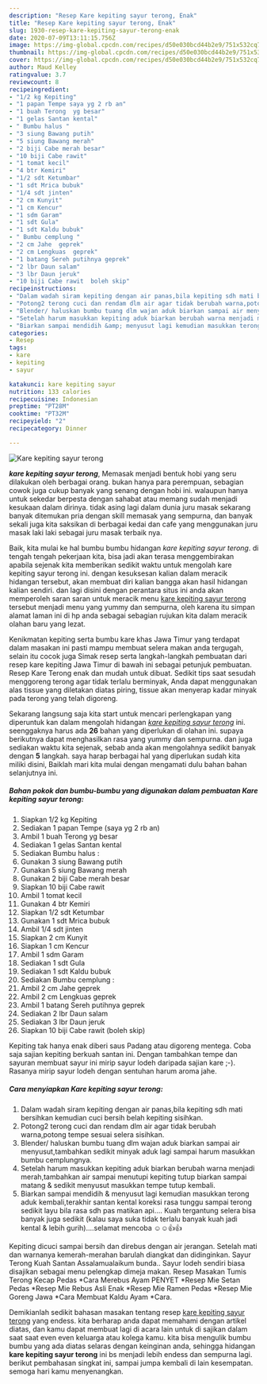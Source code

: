 ```yaml
---
description: "Resep Kare kepiting sayur terong, Enak"
title: "Resep Kare kepiting sayur terong, Enak"
slug: 1930-resep-kare-kepiting-sayur-terong-enak
date: 2020-07-09T13:11:15.756Z
image: https://img-global.cpcdn.com/recipes/d50e030bcd44b2e9/751x532cq70/kare-kepiting-sayur-terong-foto-resep-utama.jpg
thumbnail: https://img-global.cpcdn.com/recipes/d50e030bcd44b2e9/751x532cq70/kare-kepiting-sayur-terong-foto-resep-utama.jpg
cover: https://img-global.cpcdn.com/recipes/d50e030bcd44b2e9/751x532cq70/kare-kepiting-sayur-terong-foto-resep-utama.jpg
author: Maud Kelley
ratingvalue: 3.7
reviewcount: 8
recipeingredient:
- "1/2 kg Kepiting"
- "1 papan Tempe saya yg 2 rb an"
- "1 buah Terong  yg besar"
- "1 gelas Santan kental"
- " Bumbu halus "
- "3 siung Bawang putih"
- "5 siung Bawang merah"
- "2 biji Cabe merah besar"
- "10 biji Cabe rawit"
- "1 tomat kecil"
- "4 btr Kemiri"
- "1/2 sdt Ketumbar"
- "1 sdt Mrica bubuk"
- "1/4 sdt jinten"
- "2 cm Kunyit"
- "1 cm Kencur"
- "1 sdm Garam"
- "1 sdt Gula"
- "1 sdt Kaldu bubuk"
- " Bumbu cemplung "
- "2 cm Jahe  geprek"
- "2 cm Lengkuas  geprek"
- "1 batang Sereh putihnya geprek"
- "2 lbr Daun salam"
- "3 lbr Daun jeruk"
- "10 biji Cabe rawit  boleh skip"
recipeinstructions:
- "Dalam wadah siram kepiting dengan air panas,bila kepiting sdh mati bersihkan kemudian cuci bersih belah kepiting sisihkan."
- "Potong2 terong cuci dan rendam dlm air agar tidak berubah warna,potong tempe sesuai selera sisihkan."
- "Blender/ haluskan bumbu tuang dlm wajan aduk biarkan sampai air menyusut,tambahkan sedikit minyak aduk lagi sampai harum masukkan bumbu cemplungnya."
- "Setelah harum masukkan kepiting aduk biarkan berubah warna menjadi merah,tambahkan air sampai menutupi kepiting tutup biarkan sampai matang &amp; sedikit menyusut masukkan tempe tutup kembali."
- "Biarkan sampai mendidih &amp; menyusut lagi kemudian masukkan terong aduk kembali,terakhir santan kental koreksi rasa tunggu sampai terong sedikit layu bila rasa sdh pas matikan api.... Kuah tergantung selera bisa banyak juga sedikit (kalau saya suka tidak terlalu banyak kuah jadi kental &amp; lebih gurih)....selamat mencoba ☺☺👍👍"
categories:
- Resep
tags:
- kare
- kepiting
- sayur

katakunci: kare kepiting sayur 
nutrition: 133 calories
recipecuisine: Indonesian
preptime: "PT28M"
cooktime: "PT32M"
recipeyield: "2"
recipecategory: Dinner

---
```



![Kare kepiting sayur terong](https://img-global.cpcdn.com/recipes/d50e030bcd44b2e9/751x532cq70/kare-kepiting-sayur-terong-foto-resep-utama.jpg)

<b><i>kare kepiting sayur terong</i></b>, Memasak menjadi bentuk hobi yang seru dilakukan oleh berbagai orang. bukan hanya para perempuan, sebagian cowok juga cukup banyak yang senang dengan hobi ini. walaupun hanya untuk sekedar berpesta dengan sahabat atau memang sudah menjadi kesukaan dalam dirinya. tidak asing lagi dalam dunia juru masak sekarang banyak ditemukan pria dengan skill memasak yang sempurna, dan banyak sekali juga kita saksikan di berbagai kedai dan cafe yang menggunakan juru masak laki laki sebagai juru masak terbaik nya.

Baik, kita mulai ke hal bumbu bumbu hidangan <i>kare kepiting sayur terong</i>. di tengah tengah pekerjaan kita, bisa jadi akan terasa menggembirakan apabila sejenak kita memberikan sedikit waktu untuk mengolah kare kepiting sayur terong ini. dengan kesuksesan kalian dalam meracik hidangan tersebut, akan membuat diri kalian bangga akan hasil hidangan kalian sendiri. dan lagi disini dengan perantara situs ini anda akan memperoleh saran saran untuk meracik menu <u>kare kepiting sayur terong</u> tersebut menjadi menu yang yummy dan sempurna, oleh karena itu simpan alamat laman ini di hp anda sebagai sebagian rujukan kita dalam meracik olahan baru yang lezat.

Kenikmatan kepiting serta bumbu kare khas Jawa Timur yang terdapat dalam masakan ini pasti mampu membuat selera makan anda tergugah, selain itu cocok juga Simak resep serta langkah-langkah pembuatan dari resep kare kepiting Jawa Timur di bawah ini sebagai petunjuk pembuatan. Resep Kare Terong enak dan mudah untuk dibuat. Sedikit tips saat sesudah menggoreng terong agar tidak terlalu berminyak, Anda dapat menggunakan alas tissue yang diletakan diatas piring, tissue akan menyerap kadar minyak pada terong yang telah digoreng.


Sekarang langsung saja kita start untuk mencari perlengkapan yang diperuntuk kan dalam mengolah hidangan <u><i>kare kepiting sayur terong</i></u> ini. seenggaknya harus ada <b>26</b> bahan yang diperlukan di olahan ini. supaya berikutnya dapat menghasilkan rasa yang yummy dan sempurna. dan juga sediakan waktu kita sejenak, sebab anda akan mengolahnya sedikit banyak dengan <b>5</b> langkah. saya harap berbagai hal yang diperlukan sudah kita miliki disini, Baiklah mari kita mulai dengan mengamati dulu bahan bahan selanjutnya ini.

<!--inarticleads1-->

##### Bahan pokok dan bumbu-bumbu yang digunakan dalam pembuatan Kare kepiting sayur terong:

1. Siapkan 1/2 kg Kepiting
1. Sediakan 1 papan Tempe (saya yg 2 rb an)
1. Ambil 1 buah Terong  yg besar
1. Sediakan 1 gelas Santan kental
1. Sediakan  Bumbu halus :
1. Gunakan 3 siung Bawang putih
1. Gunakan 5 siung Bawang merah
1. Gunakan 2 biji Cabe merah besar
1. Siapkan 10 biji Cabe rawit
1. Ambil 1 tomat kecil
1. Gunakan 4 btr Kemiri
1. Siapkan 1/2 sdt Ketumbar
1. Gunakan 1 sdt Mrica bubuk
1. Ambil 1/4 sdt jinten
1. Siapkan 2 cm Kunyit
1. Siapkan 1 cm Kencur
1. Ambil 1 sdm Garam
1. Sediakan 1 sdt Gula
1. Sediakan 1 sdt Kaldu bubuk
1. Sediakan  Bumbu cemplung :
1. Ambil 2 cm Jahe  geprek
1. Ambil 2 cm Lengkuas  geprek
1. Ambil 1 batang Sereh putihnya geprek
1. Sediakan 2 lbr Daun salam
1. Sediakan 3 lbr Daun jeruk
1. Siapkan 10 biji Cabe rawit  (boleh skip)


Kepiting tak hanya enak diberi saus Padang atau digoreng mentega. Coba saja sajian kepiting berkuah santan ini. Dengan tambahkan tempe dan sayuran membuat sayur ini mirip sayur lodeh daripada sajian kare ;-). Rasanya mirip sayur lodeh dengan sentuhan harum aroma jahe. 

<!--inarticleads2-->

##### Cara menyiapkan Kare kepiting sayur terong:

1. Dalam wadah siram kepiting dengan air panas,bila kepiting sdh mati bersihkan kemudian cuci bersih belah kepiting sisihkan.
1. Potong2 terong cuci dan rendam dlm air agar tidak berubah warna,potong tempe sesuai selera sisihkan.
1. Blender/ haluskan bumbu tuang dlm wajan aduk biarkan sampai air menyusut,tambahkan sedikit minyak aduk lagi sampai harum masukkan bumbu cemplungnya.
1. Setelah harum masukkan kepiting aduk biarkan berubah warna menjadi merah,tambahkan air sampai menutupi kepiting tutup biarkan sampai matang &amp; sedikit menyusut masukkan tempe tutup kembali.
1. Biarkan sampai mendidih &amp; menyusut lagi kemudian masukkan terong aduk kembali,terakhir santan kental koreksi rasa tunggu sampai terong sedikit layu bila rasa sdh pas matikan api.... Kuah tergantung selera bisa banyak juga sedikit (kalau saya suka tidak terlalu banyak kuah jadi kental &amp; lebih gurih)....selamat mencoba ☺☺👍👍


Kepiting dicuci sampai bersih dan direbus dengan air jerangan. Setelah mati dan warnanya kemerah-merahan barulah diangkat dan didinginkan. Sayur Terong Kuah Santan Assalamualaikum bunda.. Sayur lodeh sendiri biasa disajikan sebagai menu pelengkap dimeja makan. Resep Masakan Tumis Terong Kecap Pedas *Cara Merebus Ayam PENYET *Resep Mie Setan Pedas *Resep Mie Rebus Asli Enak *Resep Mie Ramen Pedas *Resep Mie Goreng Jawa *Cara Membuat Kaldu Ayam *Cara. 

Demikianlah sedikit bahasan masakan tentang resep <u>kare kepiting sayur terong</u> yang endess. kita berharap anda dapat memahami dengan artikel diatas, dan kamu dapat membuat lagi di acara lain untuk di sajikan dalam saat saat even even keluarga atau kolega kamu. kita bisa mengulik bumbu bumbu yang ada diatas selaras dengan keinginan anda, sehingga hidangan <b>kare kepiting sayur terong</b> ini bs menjadi lebih endess dan sempurna lagi. berikut pembahasan singkat ini, sampai jumpa kembali di lain kesempatan. semoga hari kamu menyenangkan.
